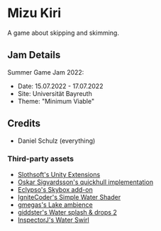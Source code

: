 # Mizu Kiri
A game about skipping and skimming.

## Jam Details
Summer Game Jam 2022: 
- Date: 15.07.2022 - 17.07.2022
- Site: Universität Bayreuth
- Theme: "Minimum Viable"

## Credits
- Daniel Schulz (everything)

### Third-party assets
- [Slothsoft's Unity Extensions](https://github.com/Faulo/UnityExtensions)
- [Oskar Sigvardsson's quickhull implementation](https://github.com/OskarSigvardsson/unity-quickhull)
- [Eclypso's Skybox add-on](https://assetstore.unity.com/packages/2d/textures-materials/sky/skybox-add-on-136594)
- [IgniteCoder's Simple Water Shader](https://assetstore.unity.com/packages/2d/textures-materials/water/simple-water-shader-urp-191449)
- [gmegas's Lake ambience](https://freesound.org/people/gmegas/sounds/339003/)
- [giddster's Water splash & drops 2]([https://freesound.org/people/gmegas/sounds/339003/](https://freesound.org/people/giddster/sounds/386440/))
- [InspectorJ's Water Swirl](https://freesound.org/people/InspectorJ/packs/22432/)
